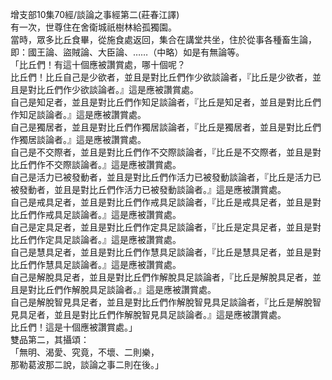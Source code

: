 增支部10集70經/談論之事經第二(莊春江譯)  
有一次，世尊住在舍衛城祇樹林給孤獨園。  
當時，眾多比丘食畢，從施食處返回，集合在講堂共坐，住於從事各種畜生論，即：國王論、盜賊論、大臣論、……（中略）如是有無論等。  
「比丘們！有這十個應被讚賞處，哪十個呢？  
比丘們！比丘自己是少欲者，並且是對比丘們作少欲談論者，『比丘是少欲者，並且是對比丘們作少欲談論者。』這是應被讚賞處。  
自己是知足者，並且是對比丘們作知足談論者，『比丘是知足者，並且是對比丘們作知足談論者。』這是應被讚賞處。  
自己是獨居者，並且是對比丘們作獨居談論者，『比丘是獨居者，並且是對比丘們作獨居談論者。』這是應被讚賞處。  
自己是不交際者，並且是對比丘們作不交際談論者，『比丘是不交際者，並且是對比丘們作不交際談論者。』這是應被讚賞處。  
自己是活力已被發動者，並且是對比丘們作活力已被發動談論者，『比丘是活力已被發動者，並且是對比丘們作活力已被發動談論者。』這是應被讚賞處。  
自己是戒具足者，並且是對比丘們作戒具足談論者，『比丘是戒具足者，並且是對比丘們作戒具足談論者。』這是應被讚賞處。  
自己是定具足者，並且是對比丘們作定具足談論者，『比丘是定具足者，並且是對比丘們作定具足談論者。』這是應被讚賞處。  
自己是慧具足者，並且是對比丘們作慧具足談論者，『比丘是慧具足者，並且是對比丘們作慧具足談論者。』這是應被讚賞處。  
自己是解脫具足者，並且是對比丘們作解脫具足談論者，『比丘是解脫具足者，並且是對比丘們作解脫具足談論者。』這是應被讚賞處。  
自己是解脫智見具足者，並且是對比丘們作解脫智見具足談論者，『比丘是解脫智見具足者，並且是對比丘們作解脫智見具足談論者。』這是應被讚賞處。  
比丘們！這是十個應被讚賞處。」  
雙品第二，其攝頌：  
「無明、渴愛、究竟，不壞、二則樂，  
那勒葛波那二說，談論之事二則在後。」  
  
  
